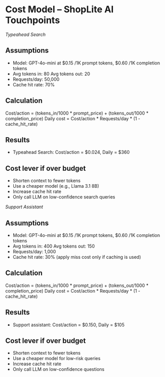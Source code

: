 # Cost Model – ShopLite AI Touchpoints


*Typeahead Search*

## Assumptions
- Model: GPT-4o-mini at $0.15 /1K prompt tokens, $0.60 /1K completion tokens
- Avg tokens in: 80   Avg tokens out: 20
- Requests/day: 50,000
- Cache hit rate: 70% 

## Calculation
Cost/action = (tokens_in/1000 * prompt_price) + (tokens_out/1000 * completion_price)
Daily cost = Cost/action * Requests/day * (1 - cache_hit_rate)

## Results
- Typeahead Search: Cost/action = $0.024, Daily = $360

## Cost lever if over budget
- Shorten context to fewer tokens
- Use a cheaper model (e.g., Llama 3.1 8B)
- Increase cache hit rate
- Only call LLM on low-confidence search queries


*Support Assistant*

## Assumptions
- Model: GPT-4o-mini at $0.15 /1K prompt tokens, $0.60 /1K completion tokens
- Avg tokens in: 400   Avg tokens out: 150
- Requests/day: 1,000
- Cache hit rate: 30% (apply miss cost only if caching is used)

## Calculation
Cost/action = (tokens_in/1000 * prompt_price) + (tokens_out/1000 * completion_price)
Daily cost = Cost/action * Requests/day * (1 - cache_hit_rate)

## Results
- Support assistant: Cost/action = $0.150, Daily = $105

## Cost lever if over budget
- Shorten context to fewer tokens
- Use a cheaper model for low-risk queries
- Increase cache hit rate
- Only call LLM on low-confidence questions
